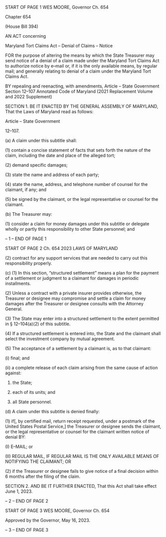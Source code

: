 START OF PAGE 1
WES MOORE, Governor Ch. 654

Chapter 654

(House Bill 394)

AN ACT concerning

Maryland Tort Claims Act – Denial of Claims – Notice

FOR the purpose of altering the means by which the State Treasurer may send notice of a
denial of a claim made under the Maryland Tort Claims Act to authorize notice by
e–mail or, if it is the only available means, by regular mail; and generally relating to
denial of a claim under the Maryland Tort Claims Act.

BY repealing and reenacting, with amendments,
Article – State Government
Section 12–107
Annotated Code of Maryland
(2021 Replacement Volume and 2022 Supplement)

SECTION 1. BE IT ENACTED BY THE GENERAL ASSEMBLY OF MARYLAND,
That the Laws of Maryland read as follows:

Article – State Government

12–107.

(a) A claim under this subtitle shall:

(1) contain a concise statement of facts that sets forth the nature of the
claim, including the date and place of the alleged tort;

(2) demand specific damages;

(3) state the name and address of each party;

(4) state the name, address, and telephone number of counsel for the
claimant, if any; and

(5) be signed by the claimant, or the legal representative or counsel for the
claimant.

(b) The Treasurer may:

(1) consider a claim for money damages under this subtitle or delegate
wholly or partly this responsibility to other State personnel; and

– 1 –
END OF PAGE 1

START OF PAGE 2
Ch. 654 2023 LAWS OF MARYLAND

(2) contract for any support services that are needed to carry out this
responsibility properly.

(c) (1) In this section, “structured settlement” means a plan for the payment
of a settlement or judgment to a claimant for damages in periodic installments.

(2) Unless a contract with a private insurer provides otherwise, the
Treasurer or designee may compromise and settle a claim for money damages after the
Treasurer or designee consults with the Attorney General.

(3) The State may enter into a structured settlement to the extent
permitted in § 12–104(a)(2) of this subtitle.

(4) If a structured settlement is entered into, the State and the claimant
shall select the investment company by mutual agreement.

(5) The acceptance of a settlement by a claimant is, as to that claimant:

(i) final; and

(ii) a complete release of each claim arising from the same cause of
action against:

1. the State;

2. each of its units; and

3. all State personnel.

(d) A claim under this subtitle is denied finally:

(1) if[, by certified mail, return receipt requested, under a postmark of the
United States Postal Service,] the Treasurer or designee sends the claimant, or the legal
representative or counsel for the claimant written notice of denial BY:

(I) E–MAIL; or

(II) REGULAR MAIL, IF REGULAR MAIL IS THE ONLY AVAILABLE
MEANS OF NOTIFYING THE CLAIMANT; OR

(2) if the Treasurer or designee fails to give notice of a final decision within
6 months after the filing of the claim.

SECTION 2. AND BE IT FURTHER ENACTED, That this Act shall take effect June
1, 2023.

– 2 –
END OF PAGE 2

START OF PAGE 3
WES MOORE, Governor Ch. 654

Approved by the Governor, May 16, 2023.

– 3 –
END OF PAGE 3
